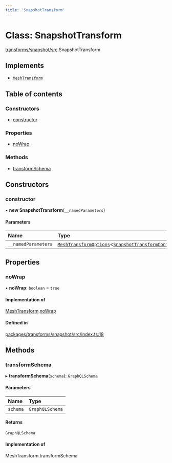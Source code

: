 ```yaml
---
title: 'SnapshotTransform'
---
```


# Class: SnapshotTransform

[transforms/snapshot/src](../modules/transforms_snapshot_src).SnapshotTransform

## Implements

- [`MeshTransform`](/docs/api/interfaces/types_src.MeshTransform)

## Table of contents

### Constructors

- [constructor](transforms_snapshot_src.SnapshotTransform#constructor)

### Properties

- [noWrap](transforms_snapshot_src.SnapshotTransform#nowrap)

### Methods

- [transformSchema](transforms_snapshot_src.SnapshotTransform#transformschema)

## Constructors

### constructor

• **new SnapshotTransform**(`__namedParameters`)

#### Parameters

| Name | Type |
| :------ | :------ |
| `__namedParameters` | [`MeshTransformOptions`](/docs/api/interfaces/types_src.MeshTransformOptions)<[`SnapshotTransformConfig`](/docs/api/interfaces/types_src.YamlConfig.SnapshotTransformConfig)\> |

## Properties

### noWrap

• **noWrap**: `boolean` = `true`

#### Implementation of

[MeshTransform](/docs/api/interfaces/types_src.MeshTransform).[noWrap](/docs/api/interfaces/types_src.MeshTransform#nowrap)

#### Defined in

[packages/transforms/snapshot/src/index.ts:18](https://github.com/Urigo/graphql-mesh/blob/master/packages/transforms/snapshot/src/index.ts#L18)

## Methods

### transformSchema

▸ **transformSchema**(`schema`): `GraphQLSchema`

#### Parameters

| Name | Type |
| :------ | :------ |
| `schema` | `GraphQLSchema` |

#### Returns

`GraphQLSchema`

#### Implementation of

MeshTransform.transformSchema
